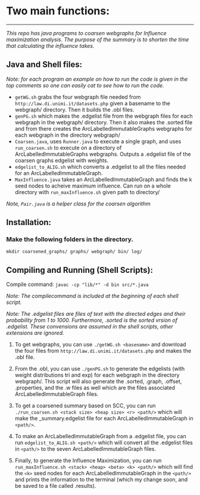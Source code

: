 # Two main functions:
------------------------

_This repo has java programs to coarsen webgraphs for Influence maximization analysis. The purpose of the summary is to shorten the time that calculating the influence takes._

Java and Shell files:
---------------------
_Note: for each program an example on how to run the code is given in the top comments so one can easily cat <program> to see how to run the code._


- `getWG.sh` grabs the four webgraph file needed from `http://law.di.unimi.it/datasets.php` given a basename to the webgraph/ directory. Then it builds the .obl files.
- `genPG.sh` which makes the .edgelist file from the webgraph files for each webgraph in the webgraph/ directory. Then it also makes the .sorted file and from there creates the ArcLabelledImmutableGraphs webgraphs for each webgraph in the directory webgraph/ 
- `Coarsen.java`, uses `Runner.java` to execute a single graph, and uses `run_coarsen.sh` to execute on a directory of ArcLabelledImmutableGraphs webgraphs. Outputs a .edgelist file of the coarsen graphs edgelist with weights.
- `edgelist_to_ALIG.sh` which converts a .edgelist to all the files needed for an ArcLabelledImmutableGraph. 
- `MaxInfluence.java` takes an ArcLabelledImmutableGraph and finds the k seed nodes to acheive maximum influence. Can run on a whole directory with `run_maxInfluence.sh` given path to directory/

_Note, `Pair.java` is a helper class for the coarsen algorithm_

Installation:
--------------
### Make the following folders in the directory.

`mkdir coarsened_graphs/ graphs/ webgraph/ bin/ log/`


Compiling and Running (Shell Scripts):
--------------------------------------
Compile command: `javac -cp "lib/*" -d bin src/*.java`

_Note: The compilecommand is included at the beginning of each shell script._

_Note: The .edgelist files are files of text with the directed edges and their probability from 1 to 1000. Furthermore, .sorted is the sorted vrsion of .edgelist. These convensions are assumed in the shell scripts, other extensions are ignored._



1) To get webgraphs, you can use `./getWG.sh <basename>` and download the four files from `http://law.di.unimi.it/datasets.php` and makes the .obl file.

2) From the .obl, you can use `./genPG.sh` to generate the edgelists (with weight distributions tri and exp) for each webgraph in the directory webgraph/. This script will also generate the .sorted, .graph, .offset, .properties, and the .w files as well which are the files associated ArcLabelledImmutableGraph files.

3) To get a coarsened summary based on SCC, you can run `./run_coarsen.sh <stack size> <heap size> <r> <path/>` which will make the _summary.edgelist file for each ArcLabelledImmutableGraph in `<path/>`.

4) To make an ArcLabelledImmutableGraph from a .edgelist file, you can run `edgelist_to_ALIG.sh <path/>` which will convert all the .edgelist files in `<path/>` to the seven ArcLabelledImmutableGraph files.

5) Finally, to generate the Influence Maximization, you can run `run_maxInfluence.sh <stack> <heap> <beta> <k> <path/>` which will find the `<k>` seed nodes for each ArcLabelledImmutableGraph in the `<path/>` and prints the information to the terminal (which my change soon, and be saved to a file called .results).
 